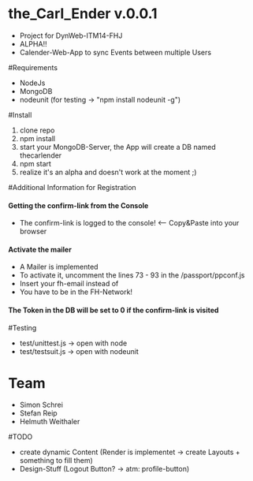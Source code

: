 # the_Carl_Ender v.0.0.1
- Project for DynWeb-ITM14-FHJ
- ALPHA!!
- Calender-Web-App to sync Events between multiple Users

#Requirements
- NodeJs
- MongoDB
- nodeunit (for testing -> "npm install nodeunit -g")

#Install
1. clone repo
2. npm install
3. start your MongoDB-Server, the App will create a DB named thecarlender
4. npm start
5. realize it's an alpha and doesn't work at the moment ;)

#Additional Information for Registration
#### Getting the confirm-link from the Console
- The confirm-link is logged to the console! <-- Copy&Paste into your browser

#### Activate the mailer
- A Mailer is implemented
- To activate it, uncomment the lines 73 - 93 in the /passport/ppconf.js
- Insert your fh-email instead of <YOUR EMAIL>
- You have to be in the FH-Network!

#### The Token in the DB will be set to 0 if the confirm-link is visited

#Testing
- test/unittest.js -> open with node
- test/testsuit.js -> open with nodeunit

# Team
* Simon Schrei
* Stefan Reip
* Helmuth Weithaler

#TODO
- create dynamic Content (Render is implementet -> create Layouts + something to fill them)
- Design-Stuff (Logout Button? -> atm: profile-button)
